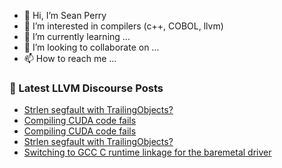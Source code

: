- 👋 Hi, I’m Sean Perry
- 👀 I’m interested in compilers (c++, COBOL, llvm)
- 🌱 I’m currently learning ...
- 💞️ I’m looking to collaborate on ...
- 📫 How to reach me ...

<!---
s66perry/s66perry is a ✨ special ✨ repository because its `README.md` (this file) appears on your GitHub profile.
You can click the Preview link to take a look at your changes.
--->
### 📕 Latest LLVM Discourse Posts

<!-- DISCOURSE-LLVM:START -->
- [Strlen segfault with TrailingObjects?](https://discourse.llvm.org/t/strlen-segfault-with-trailingobjects/61264#post_4)
- [Compiling CUDA code fails](https://discourse.llvm.org/t/compiling-cuda-code-fails/61240#post_5)
- [Compiling CUDA code fails](https://discourse.llvm.org/t/compiling-cuda-code-fails/61240#post_4)
- [Strlen segfault with TrailingObjects?](https://discourse.llvm.org/t/strlen-segfault-with-trailingobjects/61264#post_3)
- [Switching to GCC C runtime linkage for the baremetal driver](https://discourse.llvm.org/t/switching-to-gcc-c-runtime-linkage-for-the-baremetal-driver/61274#post_1)
<!-- DISCOURSE-LLVM:END -->
